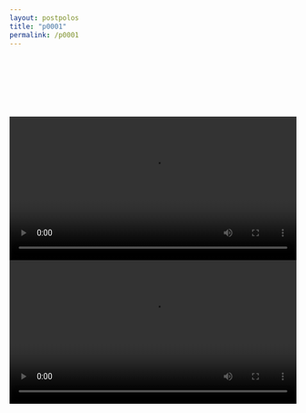 ```yaml
---
layout: postpolos
title: "p0001"
permalink: /p0001
---
```


<br />
<div class="separator" style="clear: both;"><a href="https://blogger.googleusercontent.com/img/b/R29vZ2xl/AVvXsEid7QlfjZ97kg9Sl1whyZaWg1DaUaBRwVEBKSYldUYeuFWNkuFjm-DBqIwI3UO_7Xe4W9ETMfgaLrfRfpJ9qngqf-MKOixEBoqHb04uXdR-YMfhkxNgff6VytVNPJOVXU6aitCdVxNrmtAjx_ErjCvr8im9rty2Pvdm44RcwNSHOYnJNdw67eq6dK-SSmE/s1600/GMHeKpdbQAABrlf.jpeg" style="display: block; padding: 1em 0; text-align: center; "><img alt="" border="0" data-original-height="1244" data-original-width="882" src="https://blogger.googleusercontent.com/img/b/R29vZ2xl/AVvXsEid7QlfjZ97kg9Sl1whyZaWg1DaUaBRwVEBKSYldUYeuFWNkuFjm-DBqIwI3UO_7Xe4W9ETMfgaLrfRfpJ9qngqf-MKOixEBoqHb04uXdR-YMfhkxNgff6VytVNPJOVXU6aitCdVxNrmtAjx_ErjCvr8im9rty2Pvdm44RcwNSHOYnJNdw67eq6dK-SSmE/s1600/GMHeKpdbQAABrlf.jpeg"/></a></div>
<br />
<div class="separator" style="clear: both;"><a href="https://blogger.googleusercontent.com/img/b/R29vZ2xl/AVvXsEjWyfhc2AKMH0kdh8DnxYOU5EBIxQ97hlNofoVjz_Bh7AOefNPJHNyh6NmY4F33PmXKtSnG_hgYWJivF2UEn3_KBQGwRTRia5JxwUrveTspIwkmpWATeHij_gKVQtu0OeXEFIobQme3YYeUHKaKhyphenhyphenN9ArnmMY25frtAnr-3hmiOycKS3HLKg9FnYuCzubM/s1600/GMHeLDubEAAiol_.jpeg" style="display: block; padding: 1em 0; text-align: center; "><img alt="" border="0" data-original-height="880" data-original-width="556" src="https://blogger.googleusercontent.com/img/b/R29vZ2xl/AVvXsEjWyfhc2AKMH0kdh8DnxYOU5EBIxQ97hlNofoVjz_Bh7AOefNPJHNyh6NmY4F33PmXKtSnG_hgYWJivF2UEn3_KBQGwRTRia5JxwUrveTspIwkmpWATeHij_gKVQtu0OeXEFIobQme3YYeUHKaKhyphenhyphenN9ArnmMY25frtAnr-3hmiOycKS3HLKg9FnYuCzubM/s1600/GMHeLDubEAAiol_.jpeg"/></a></div>
<br />

<video id="my-video" controls style="width:100%" >
    <source src='https://video.twimg.com/ext_tw_video/1783951236364152832/pu/vid/avc1/360x640/TglW7ijunGBHlEeB.mp4?tag=12' title='360p' type='video/mp4' />
    <source src='https://video.twimg.com/ext_tw_video/1783951236364152832/pu/vid/avc1/320x568/x21I6EubNtR0ZpAL.mp4?tag=12' title='320p' type='video/mp4' />
    
</video>
<br />

<video id="my-video2" controls style="width:100%" >
    <source src='https://video.twimg.com/ext_tw_video/1783951211651284992/pu/vid/avc1/360x640/tCzwG4Wsb_q7rNK5.mp4?tag=12' title='360p' type='video/mp4' />
    <source src='https://video.twimg.com/ext_tw_video/1783951211651284992/pu/vid/avc1/320x568/2IhVHksRP3uVWNr1.mp4?tag=12' title='320p' type='video/mp4' />
</video>
<br />


